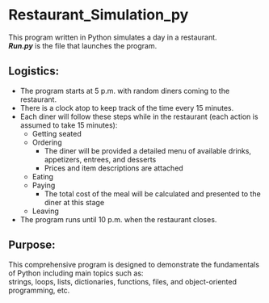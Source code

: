 # Restaurant_Simulation_py
This program written in Python simulates a day in a restaurant.<br/>
***Run.py*** is the file that launches the program.<br/>
## Logistics:<br/>
- The program starts at 5 p.m. with random diners coming to the restaurant.
- There is a clock atop to keep track of the time every 15 minutes.
- Each diner will follow these steps while in the restaurant (each action is assumed to take 15 minutes):
  - Getting seated
  - Ordering
    - The diner will be provided a detailed menu of available drinks, appetizers, entrees, and desserts
    - Prices and item descriptions are attached
  - Eating
  - Paying
    - The total cost of the meal will be calculated and presented to the diner at this stage
  - Leaving
- The program runs until 10 p.m. when the restaurant closes.

## Purpose:<br/>
This comprehensive program is designed to demonstrate the fundamentals of Python including main topics such as: <br>
strings, loops, lists, dictionaries, functions, files, and object-oriented programming, etc.

